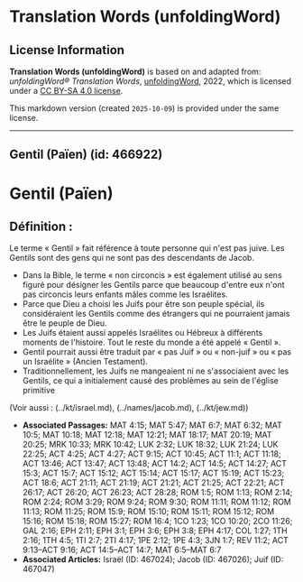 # Translation Words (unfoldingWord)

## License Information

**Translation Words (unfoldingWord)** is based on and adapted from: _unfoldingWord® Translation Words_, [unfoldingWord](https://unfoldingword.org/utw), 2022, which is licensed under a [CC BY-SA 4.0 license](https://creativecommons.org/licenses/by-sa/4.0/legalcode.en).

This markdown version (created `2025-10-09`) is provided under the same license.



--------------------------------

## Gentil (Païen) (id: 466922)

Gentil (Païen)
==============

Définition :
------------

Le terme « Gentil » fait référence à toute personne qui n'est pas juive. Les Gentils sont des gens qui ne sont pas des descendants de Jacob.

* Dans la Bible, le terme « non circoncis » est également utilisé au sens figuré pour désigner les Gentils parce que beaucoup d'entre eux n'ont pas circoncis leurs enfants mâles comme les Israélites.
* Parce que Dieu a choisi les Juifs pour être son peuple spécial, ils considéraient les Gentils comme des étrangers qui ne pourraient jamais être le peuple de Dieu.
* Les Juifs étaient aussi appelés Israélites ou Hébreux à différents moments de l'histoire. Tout le reste du monde a été appelé « Gentil ».
* Gentil pourrait aussi être traduit par « pas Juif » ou « non\-juif » ou « pas un Israélite » (Ancien Testament).
* Traditionnellement, les Juifs ne mangeaient ni ne s'associaient avec les Gentils, ce qui a initialement causé des problèmes au sein de l'église primitive

(Voir aussi : (../kt/israel.md), (../names/jacob.md), (../kt/jew.md))

* **Associated Passages:** MAT 4:15; MAT 5:47; MAT 6:7; MAT 6:32; MAT 10:5; MAT 10:18; MAT 12:18; MAT 12:21; MAT 18:17; MAT 20:19; MAT 20:25; MRK 10:33; MRK 10:42; LUK 2:32; LUK 18:32; LUK 21:24; LUK 22:25; ACT 4:25; ACT 4:27; ACT 9:15; ACT 10:45; ACT 11:1; ACT 11:18; ACT 13:46; ACT 13:47; ACT 13:48; ACT 14:2; ACT 14:5; ACT 14:27; ACT 15:3; ACT 15:7; ACT 15:12; ACT 15:14; ACT 15:17; ACT 15:19; ACT 15:23; ACT 18:6; ACT 21:11; ACT 21:19; ACT 21:21; ACT 21:25; ACT 22:21; ACT 26:17; ACT 26:20; ACT 26:23; ACT 28:28; ROM 1:5; ROM 1:13; ROM 2:14; ROM 2:24; ROM 3:29; ROM 9:24; ROM 9:30; ROM 11:11; ROM 11:12; ROM 11:13; ROM 11:25; ROM 15:9; ROM 15:10; ROM 15:11; ROM 15:12; ROM 15:16; ROM 15:18; ROM 15:27; ROM 16:4; 1CO 1:23; 1CO 10:20; 2CO 11:26; GAL 2:16; EPH 2:11; EPH 3:1; EPH 3:6; EPH 3:8; EPH 4:17; COL 1:27; 1TH 2:16; 1TH 4:5; 1TI 2:7; 2TI 4:17; 1PE 2:12; 1PE 4:3; 3JN 1:7; REV 11:2; ACT 9:13–ACT 9:16; ACT 14:5–ACT 14:7; MAT 6:5–MAT 6:7
* **Associated Articles:** Israël (ID: 467024); Jacob (ID: 467026); Juif (ID: 467047)

